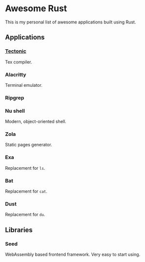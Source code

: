 # Awesome Rust

This is my personal list of awesome applications built using Rust.

## Applications

### [Tectonic](https://github.com/tectonic-typesetting/tectonic)

Tex compiler.

### Alacritty

Terminal emulator.

### Ripgrep

### Nu shell

Modern, object-oriented shell.

### Zola

Static pages generator.

### Exa

Replacement for `ls`.

### Bat

Replacement for `cat`.

### Dust

Replacement for `du`.


## Libraries

### Seed

WebAssembly based frontend framework. Very easy to start using.
